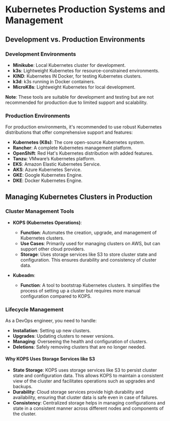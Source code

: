# Kubernetes Production Systems and Management

## Development vs. Production Environments

### Development Environments
- **Minikube**: Local Kubernetes cluster for development.
- **k3s**: Lightweight Kubernetes for resource-constrained environments.
- **KIND**: Kubernetes IN Docker, for testing Kubernetes clusters.
- **k3d**: k3s running in Docker containers.
- **MicroK8s**: Lightweight Kubernetes for local development.

**Note**: These tools are suitable for development and testing but are not recommended for production due to limited support and scalability.

### Production Environments
For production environments, it's recommended to use robust Kubernetes distributions that offer comprehensive support and features:

- **Kubernetes (K8s)**: The core open-source Kubernetes system.
- **Rancher**: A complete Kubernetes management platform.
- **OpenShift**: Red Hat's Kubernetes distribution with added features.
- **Tanzu**: VMware’s Kubernetes platform.
- **EKS**: Amazon Elastic Kubernetes Service.
- **AKS**: Azure Kubernetes Service.
- **GKE**: Google Kubernetes Engine.
- **DKE**: Docker Kubernetes Engine.

## Managing Kubernetes Clusters in Production

### Cluster Management Tools

- **KOPS (Kubernetes Operations)**:
  - **Function**: Automates the creation, upgrade, and management of Kubernetes clusters.
  - **Use Cases**: Primarily used for managing clusters on AWS, but can support other cloud providers.
  - **Storage**: Uses storage services like S3 to store cluster state and configuration. This ensures durability and consistency of cluster data.

- **Kubeadm**:
  - **Function**: A tool to bootstrap Kubernetes clusters. It simplifies the process of setting up a cluster but requires more manual configuration compared to KOPS.

### Lifecycle Management
As a DevOps engineer, you need to handle:
- **Installation**: Setting up new clusters.
- **Upgrades**: Updating clusters to newer versions.
- **Managing**: Overseeing the health and configuration of clusters.
- **Deletions**: Safely removing clusters that are no longer needed.

#### Why KOPS Uses Storage Services like S3

- **State Storage**: KOPS uses storage services like S3 to persist cluster state and configuration data. This allows KOPS to maintain a consistent view of the cluster and facilitates operations such as upgrades and backups.
- **Durability**: Cloud storage services provide high durability and availability, ensuring that cluster data is safe even in case of failures.
- **Consistency**: Centralized storage helps in managing configurations and state in a consistent manner across different nodes and components of the cluster.



